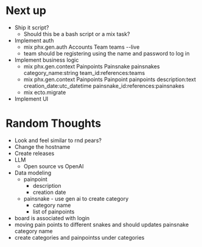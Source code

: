 # Next up
  * Ship it script?
    * Should this be a bash script or a mix task?
  * Implement auth
    * mix phx.gen.auth Accounts Team teams --live
    * team should be registering using the name and password to log in
  * Implement business logic
    - mix phx.gen.context Painpoints Painsnake painsnakes category_name:string team_id:references:teams
    - mix phx.gen.context Painpoints Painpoint painpoints description:text creation_date:utc_datetime painsnake_id:references:painsnakes
    - mix ecto.migrate
  * Implement UI


# Random Thoughts
  * Look and feel similar to rnd pears?
  * Change the hostname
  * Create releases
  * LLM
    *  Open source vs OpenAI
  * Data modeling
    * painpoint 
      * description 
      * creation date
    * painsnake - use gen ai to create category
      * category name
      * list of painpoints
  * board is associated with login
  * moving pain points to different snakes and should updates painsnake category name
  * create categories and painpointss under categories
